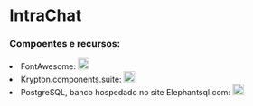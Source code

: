 # IntraChat

<h3>Compoentes e recursos: </h3>
 <li>FontAwesome: <a href =https://fontawesome.com"> <img width="20" src="https://cdn.icon-icons.com/icons2/196/PNG/128/brush-pencil_23730.png"></a> </li>
 <li>Krypton.components.suite: <a href ="https://www.nuget.org/packages/Krypton.Components.Suite/4.5.9/"> <img width="20" src="https://api.nuget.org/v3-flatcontainer/krypton.components.suite/4.5.9/icon"></a></li>
 <li>PostgreSQL, banco hospedado no site Elephantsql.com: <a href = "https://www.elephantsql.com"><img width="20" src="https://api.elephantsql.com/img/service-logo.png"></a></li>

